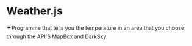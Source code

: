 # Weather.js
:umbrella:Programme that tells you the temperature in an area that you choose, through the API'S MapBox and DarkSky.
